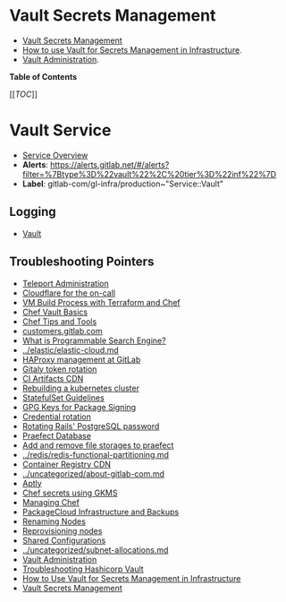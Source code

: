 # Vault Secrets Management

* [Vault Secrets Management](vault.md)
* [How to use Vault for Secrets Management in Infrastructure](usage.md).
* [Vault Administration](administration.md).

<!-- MARKER: do not edit this section directly. Edit services/service-catalog.yml then run scripts/generate-docs -->

**Table of Contents**

[[_TOC_]]

# Vault Service

* [Service Overview](https://dashboards.gitlab.net/d/vault-main/vault-overview)
* **Alerts**: <https://alerts.gitlab.net/#/alerts?filter=%7Btype%3D%22vault%22%2C%20tier%3D%22inf%22%7D>
* **Label**: gitlab-com/gl-infra/production~"Service::Vault"

## Logging

* [Vault](https://nonprod-log.gitlab.net/goto/331c9c10-21df-11ed-af31-918941b0065a)

## Troubleshooting Pointers

* [Teleport Administration](../Teleport/teleport_admin.md)
* [Cloudflare for the on-call](../cloudflare/oncall.md)
* [VM Build Process with Terraform and Chef](../config_management/chef-process-overview.md)
* [Chef Vault Basics](../config_management/chef-vault.md)
* [Chef Tips and Tools](../config_management/chef-workflow.md)
* [customers.gitlab.com](../customersdot/api-key-rotation.md)
* [What is Programmable Search Engine?](../docs.gitlab.com/programmableSearch.md)
* [../elastic/elastic-cloud.md](../elastic/elastic-cloud.md)
* [HAProxy management at GitLab](../frontend/haproxy.md)
* [Gitaly token rotation](../gitaly/gitaly-token-rotation.md)
* [CI Artifacts CDN](../google-cloud-storage/artifacts-cdn.md)
* [Rebuilding a kubernetes cluster](../kube/k8s-cluster-rebuild.md)
* [StatefulSet Guidelines](../kube/sts-guidelines.md)
* [GPG Keys for Package Signing](../packaging/manage-package-signing-keys.md)
* [Credential rotation](../patroni/postgresql-role-credential-rotation.md)
* [Rotating Rails' PostgreSQL password](../patroni/rotating-rails-postgresql-password.md)
* [Praefect Database](../praefect/praefect-database.md)
* [Add and remove file storages to praefect](../praefect/praefect-file-storages.md)
* [../redis/redis-functional-partitioning.md](../redis/redis-functional-partitioning.md)
* [Container Registry CDN](../registry/cdn.md)
* [../uncategorized/about-gitlab-com.md](../uncategorized/about-gitlab-com.md)
* [Aptly](../uncategorized/aptly.md)
* [Chef secrets using GKMS](../uncategorized/gkms-chef-secrets.md)
* [Managing Chef](../uncategorized/manage-chef.md)
* [PackageCloud Infrastructure and Backups](../uncategorized/packagecloud-infrastructure.md)
* [Renaming Nodes](../uncategorized/rename-nodes.md)
* [Reprovisioning nodes](../uncategorized/reprovisioning-nodes.md)
* [Shared Configurations](../uncategorized/shared-configurations.md)
* [../uncategorized/subnet-allocations.md](../uncategorized/subnet-allocations.md)
* [Vault Administration](administration.md)
* [Troubleshooting Hashicorp Vault](troubleshooting.md)
* [How to Use Vault for Secrets Management in Infrastructure](usage.md)
* [Vault Secrets Management](vault.md)
<!-- END_MARKER -->
